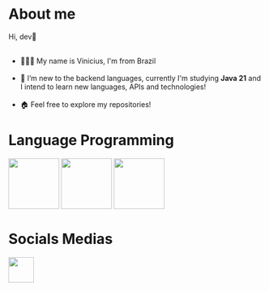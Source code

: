 <div>
<h1>About me</h1>
 
Hi, dev👋<br></br>

- 🧑🏻‍🦱 My name is Vinicius, I'm from Brazil <br></br>
- 🌱 I’m new to the backend languages, currently I'm studying <strong>Java 21</strong> and I intend to learn new languages, APIs and technologies!<br></br>
- 🏠 Feel free to explore my repositories!
</div>

<div>
  <h1>Language Programming</h1>
<img src="https://cdn.jsdelivr.net/gh/devicons/devicon@latest/icons/java/java-original-wordmark.svg" width="100" />
<img src="https://cdn.jsdelivr.net/gh/devicons/devicon@latest/icons/javascript/javascript-original.svg" width="100" />
<img src="https://cdn.jsdelivr.net/gh/devicons/devicon@latest/icons/git/git-plain.svg" width="100" />          
</div>

<div>
  <h1>Socials Medias</h1>
    <a href="https://www.linkedin.com/in/vin%C3%ADcius-de-gaspari-a84164195/" target="_blank"><img width="50px" src="https://cdn.jsdelivr.net/gh/devicons/devicon/icons/linkedin/linkedin-original.svg"</a></img>
</div>



